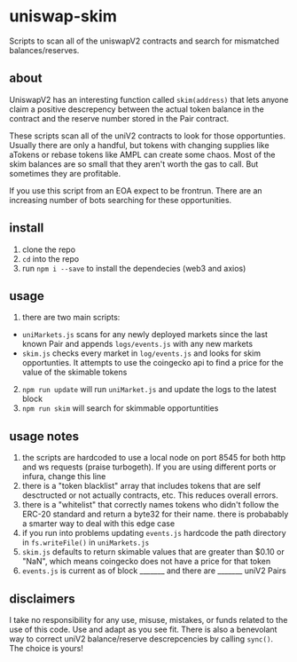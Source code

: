 # uniswap-skim

Scripts to scan all of the uniswapV2 contracts and search for mismatched balances/reserves.

## about

UniswapV2 has an interesting function called `skim(address)` that lets anyone claim a positive descrepency between the actual token balance in the contract and the reserve number stored in the Pair contract. 

These scripts scan all of the uniV2 contracts to look for those opportunties. Usually there are only a handful, but tokens with changing supplies like aTokens or rebase tokens like AMPL can create some chaos. Most of the skim balances are so small that they aren't worth the gas to call. But sometimes they are profitable. 

If you use this script from an EOA expect to be frontrun. There are an increasing number of bots searching for these opportunities.

## install

1. clone the repo
2. `cd` into the repo
3. run `npm i --save` to install the dependecies (web3 and axios)

## usage

1. there are two main scripts: 
  - `uniMarkets.js` scans for any newly deployed markets since the last known Pair and appends `logs/events.js` with any new markets
  - `skim.js` checks every market in `log/events.js` and looks for skim opportunties. It attempts to use the coingecko api to find a price for the value of the skimable tokens
2. `npm run update` will run `uniMarket.js` and update the logs to the latest block
3. `npm run skim` will search for skimmable opportuntities

## usage notes

1. the scripts are hardcoded to use a local node on port 8545 for both http and ws requests (praise turbogeth). If you are using different ports or infura, change this line
2. there is a "token blacklist" array that includes tokens that are self desctructed or not actually contracts, etc. This reduces overall errors.
3. there is a "whitelist" that correctly names tokens who didn't follow the ERC-20 standard and return a byte32 for their name. there is probabably a smarter way to deal with this edge case
4. if you run into problems updating `events.js` hardcode the path directory in `fs.writeFile()` in `uniMarkets.js`
5. `skim.js` defaults to return skimable values that are greater than $0.10 or "NaN", which means coingecko does not have a price for that token
6. `events.js` is current as of block _______ and there are _______ uniV2 Pairs

## disclaimers

I take no responsibility for any use, misuse, mistakes, or funds related to the use of this code. Use and adapt as you see fit. There is also a benevolant way to correct uniV2 balance/reserve descrepcencies by calling `sync()`. The choice is yours!

